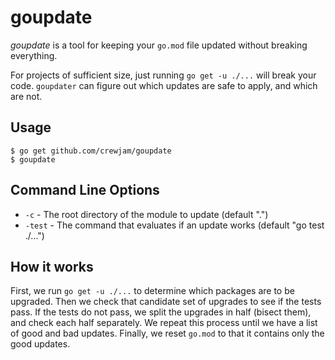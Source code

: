 
# goupdate

*goupdate* is a tool for keeping your `go.mod` file updated without breaking
everything.

For projects of sufficient size, just running `go get -u ./...` will break your code. `goupdater` can figure out which updates are safe to apply, and which are not.

## Usage

```
$ go get github.com/crewjam/goupdate
$ goupdate
```

## Command Line Options

* `-c` - The root directory of the module to update (default ".")
* `-test` - The command that evaluates if an update works (default "go test ./...")

## How it works

First, we run `go get -u ./...` to determine which packages are to be upgraded. Then we check that candidate set of upgrades to see if the tests pass. If the tests do not pass, we split the upgrades in half (bisect them), and check
  each half separately. We repeat this process until we have a list of good and bad updates. Finally, we reset `go.mod` to that it contains only the good updates.
